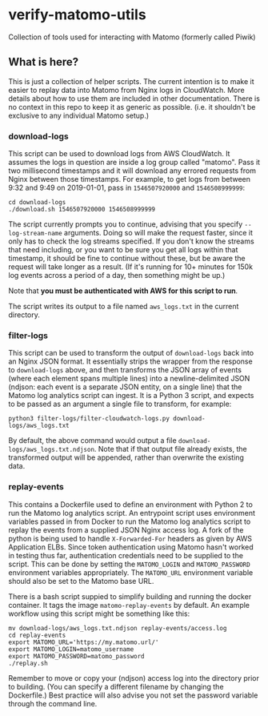 # verify-matomo-utils

Collection of tools used for interacting with Matomo (formerly called Piwik)

## What is here?

This is just a collection of helper scripts.
The current intention is to make it easier to replay data into Matomo from Nginx logs in CloudWatch.
More details about how to use them are included in other documentation.
There is no context in this repo to keep it as generic as possible.
(i.e. it shouldn't be exclusive to any individual Matomo setup.)

### download-logs

This script can be used to download logs from AWS CloudWatch.
It assumes the logs in question are inside a log group called "matomo".
Pass it two millisecond timestamps and it will download any errored requests from Nginx between those timestamps.
For example, to get logs from between 9:32 and 9:49 on 2019-01-01, pass in `1546507920000` and `1546508999999`:

```
cd download-logs
./download.sh 1546507920000 1546508999999
```

The script currently prompts you to continue, advising that you specify `--log-stream-name` arguments.
Doing so will make the request faster, since it only has to check the log streams specified.
If you don't know the streams that need including, or you want to be sure you get all logs within that timestamp, it should be fine to continue without these, but be aware the request will take longer as a result.
(If it's running for 10+ minutes for 150k log events across a period of a day, then something might be up.)

Note that **you must be authenticated with AWS for this script to run**.

The script writes its output to a file named `aws_logs.txt` in the current directory.

### filter-logs

This script can be used to transform the output of `download-logs` back into an Nginx JSON format.
It essentially strips the wrapper from the response to `download-logs` above, and then transforms the JSON array of events (where each element spans multiple lines) into a newline-delimited JSON (ndjson: each event is a separate JSON entity, on a single line) that the Matomo log analytics script can ingest.
It is a Python 3 script, and expects to be passed as an argument a single file to transform, for example:

```
python3 filter-logs/filter-cloudwatch-logs.py download-logs/aws_logs.txt
```

By default, the above command would output a file `download-logs/aws_logs.txt.ndjson`.
Note that if that output file already exists, the transformed output will be appended, rather than overwrite the existing data.

### replay-events

This contains a Dockerfile used to define an environment with Python 2 to run the Matomo log analytics script.
An entrypoint script uses environment variables passed in from Docker to run the Matomo log analytics script to replay
the events from a supplied JSON Nginx access log.
A fork of the python is being used to handle `X-Forwarded-For` headers as given by AWS Application ELBs.
Since token authentication using Matomo hasn't worked in testing thus far, authentication credentials need to be supplied to the script.
This can be done by setting the `MATOMO_LOGIN` and `MATOMO_PASSWORD` environment variables appropriately.
The `MATOMO_URL` environment variable should also be set to the Matomo base URL.

There is a bash script suppied to simplify building and running the docker container.
It tags the image `matomo-replay-events` by default.
An example workflow using this script might be something like this:

```
mv download-logs/aws_logs.txt.ndjson replay-events/access.log
cd replay-events
export MATOMO_URL='https://my.matomo.url/'
export MATOMO_LOGIN=matomo_username
export MATOMO_PASSWORD=matomo_password
./replay.sh
```

Remember to move or copy your (ndjson) access log into the directory prior to building.
(You can specify a different filename by changing the Dockerfile.)
Best practice will also advise you not set the password variable through the command line.
